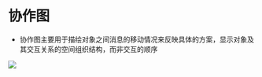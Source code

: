 # 协作图

- 协作图主要用于描绘对象之间消息的移动情况来反映具体的方案，显示对象及其交互关系的空间组织结构，而非交互的顺序

  

![](https://img1.zlogs.net/20/20200117211032.png)